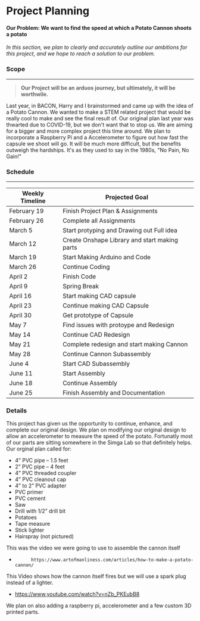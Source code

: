 # Project Planning #

#### Our Problem: We want to find the speed at which a Potato Cannon shoots a potato ####

*In this section, we plan to clearly and accurately outline our ambitions for this project, and we hope to reach a solution to our problem.*

### Scope ### 

- - - - - - - - - - - - - - - - - - - - - - - - - - - - - - - - - - - - - - - - - - - - - - - - - - - - - - - - - - - - - - - - - - - - - - - - - - - - - - - - - - - - - 

 > **Our Project will be an arduos journey, but ultimately, it will be worthwile.**

Last year, in BACON, Harry and I brainstormed and came up with the idea of a Potato Cannon. We wanted to make a STEM related project that would be really cool to make and see the final result of. Our original plan last year was thwarted due to COVID-19, but we don't want that to stop us. We are aiming for a bigger and more complex project this time around. We plan to incorporate a Raspberry Pi and a Accelerometer to figure out how fast the capsule we shoot will go. It will be much more difficult, but the benefits outweigh the hardships. It's as they used to say in the 1980s, "No Pain, No Gain!"

### Schedule ###

- - - - - - - - - - - - - - - - - - - - - - - - - - - - - - - - - - - - - - - - - - - - - - - - - - - - - - - - - - - - - - - - - - - - - - - - - - - - - - - - - - - - - 


Weekly Timeline | Projected Goal
------------- | -------------
February 19  | Finish Project Plan & Assignments
February 26  | Complete all Assignments
March 5  | Start protyping and Drawing out Full idea
March 12  | Create Onshape Library and start making parts
March 19  | Start Making Arduino and Code
March 26  | Continue Coding
April 2  | Finish Code
April 9  | Spring Break
April 16  | Start making CAD capsule
April 23  | Continue making CAD Capsule
April 30  | Get prototype of Capsule
May 7  | Find issues with protoype and Redesign
May 14  | Continue CAD Redesign
May 21  | Complete redesign and start making Cannon
May 28  | Continue Cannon Subassembly
June 4  | Start CAD Subassembly
June 11  | Start Assembly
June 18  | Continue Assembly
June 25  | Finish Assembly and Documentation


### Details ###
This project has given us the opportunity to continue, enhance, and complete our original design. We plan on modifying our original design to allow an accelerometer to measure the speed of the potato. Fortunatly most of our parts are sitting somewhere in the Simga Lab so that definitely helps.
Our orginal plan called for:
- 4” PVC pipe – 1.5 feet
- 2” PVC pipe – 4 feet
- 4” PVC threaded coupler
- 4” PVC cleanout cap
- 4” to 2” PVC adapter
- PVC primer
- PVC cement
- Saw
- Drill with 1/2” drill bit
- Potatoes
- Tape measure 
- Stick lighter
- Hairspray (not pictured)

This was the video we were going to use to assemble the cannon itself
-			https://www.artofmanliness.com/articles/how-to-make-a-potato-cannon/
This Video shows how the cannon itself fires but we will use a spark plug instead of a lighter.
-   https://www.youtube.com/watch?v=nZb_PKEubB8

We plan on also adding a raspberry pi, accelerometer and a few custom 3D printed parts.
